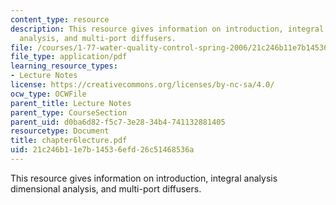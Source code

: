 ```yaml
---
content_type: resource
description: This resource gives information on introduction, integral analysis dimensional
  analysis, and multi-port diffusers.
file: /courses/1-77-water-quality-control-spring-2006/21c246b11e7b14536efd26c51468536a_chapter6lecture.pdf
file_type: application/pdf
learning_resource_types:
- Lecture Notes
license: https://creativecommons.org/licenses/by-nc-sa/4.0/
ocw_type: OCWFile
parent_title: Lecture Notes
parent_type: CourseSection
parent_uid: d0ba6d82-f5c7-3e28-34b4-741132881405
resourcetype: Document
title: chapter6lecture.pdf
uid: 21c246b1-1e7b-1453-6efd-26c51468536a
---
```

This resource gives information on introduction, integral analysis dimensional analysis, and multi-port diffusers.